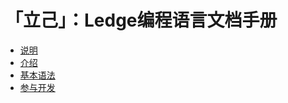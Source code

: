 # 「立己」：Ledge编程语言文档手册

* [说明](README.md)
* [介绍](src/README.md)
* [基本语法](src/basic_syntax.md)
* [参与开发](src/dev/README.md)
